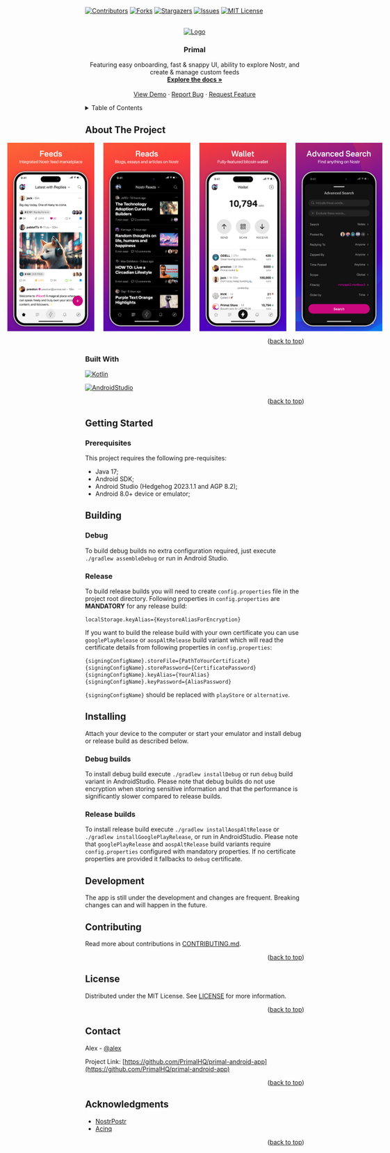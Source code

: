 <!-- Improved compatibility of back to top link: See: https://github.com/othneildrew/Best-README-Template/pull/73 -->
<a name="readme-top"></a>
<!--
*** Thanks for checking out the Best-README-Template. If you have a suggestion
*** that would make this better, please fork the repo and create a pull request
*** or simply open an issue with the tag "enhancement".
*** Don't forget to give the project a star!
*** Thanks again! Now go create something AMAZING! :D
-->



<!-- PROJECT SHIELDS -->
<!--
*** I'm using markdown "reference style" links for readability.
*** Reference links are enclosed in brackets [ ] instead of parentheses ( ).
*** See the bottom of this document for the declaration of the reference variables
*** for contributors-url, forks-url, etc. This is an optional, concise syntax you may use.
*** https://www.markdownguide.org/basic-syntax/#reference-style-links
-->
[![Contributors][contributors-shield]][contributors-url]
[![Forks][forks-shield]][forks-url]
[![Stargazers][stars-shield]][stars-url]
[![Issues][issues-shield]][issues-url]
[![MIT License][license-shield]][license-url]



<!-- PROJECT LOGO -->
<!--suppress ALL -->

<br />
<div align="center">
  <a href="https://github.com/PrimalHQ/primal-android-app">
    <img src="https://primal.net/assets/logo_fire-409917ad.svg" alt="Logo" width="80" height="80">
  </a>

<h3 align="center">Primal</h3>

  <p align="center">
    Featuring easy onboarding, fast & snappy UI, ability to explore Nostr, and create & manage custom feeds
    <br />
    <a href="https://github.com/PrimalHQ/primal-android-app"><strong>Explore the docs »</strong></a>
    <br />
    <br />
    <a href="https://github.com/PrimalHQ/primal-android-app">View Demo</a>
    ·
    <a href="https://github.com/PrimalHQ/primal-android-app/issues">Report Bug</a>
    ·
    <a href="https://github.com/PrimalHQ/primal-android-app/issues">Request Feature</a>
  </p>
</div>



<!-- TABLE OF CONTENTS -->
<details>
  <summary>Table of Contents</summary>
  <ol>
    <li>
      <a href="#about-the-project">About The Project</a>
      <ul>
        <li><a href="#built-with">Built With</a></li>
      </ul>
    </li>
    <li>
      <a href="#getting-started">Getting Started</a>
      <ul>
        <li><a href="#prerequisites">Prerequisites</a></li>
      </ul>
        <li><a href="#building">Building</a></li>
        <ul>
            <li><a href="#debug">Debug</a></li>
            <li><a href="#release">Release</a></li>
        </ul>
    </li>
    <li>
      <a href="#installing">Installing</a>
      <ul>
        <li><a href="#debug builds">Debug builds</a></li>
        <li><a href="#release builds">Release builds</a></li>
      </ul>
    </li>
    <li><a href="#contributing">Contributing</a></li>
    <li><a href="#license">License</a></li>
    <li><a href="#contact">Contact</a></li>
    <li><a href="#acknowledgments">Acknowledgments</a></li>
  </ol>
</details>



<!-- ABOUT THE PROJECT -->
## About The Project

<div align="center" style="display: flex; justify-content: center; gap: 21px;">
    <img src="https://github.com/PrimalHQ/primal-android-app/blob/main/docs/screenshots/feeds.png" alt="Primal Feeds Screenshot" width="200px">
    <img src="https://github.com/PrimalHQ/primal-android-app/blob/main/docs/screenshots/reads.png" alt="Primal Reads Screenshot" width="200px">
    <img src="https://github.com/PrimalHQ/primal-android-app/blob/main/docs/screenshots/wallet.png" alt="Primal Wallet Screenshot" width="200px">
    <img src="https://github.com/PrimalHQ/primal-android-app/blob/main/docs/screenshots/advsearch.png" alt="Primal Adv.Search Screenshot" width="200px">
</div>

<p align="right">(<a href="#readme-top">back to top</a>)</p>



### Built With

[![Kotlin][Kotlin]][Kotlin-url]

[![AndroidStudio][AndroidStudio]][AndroidStudio-url]

<p align="right">(<a href="#readme-top">back to top</a>)</p>



<!-- GETTING STARTED -->
## Getting Started

### Prerequisites

This project requires the following pre-requisites:
- Java 17;
- Android SDK;
- Android Studio (Hedgehog 2023.1.1 and AGP 8.2);
- Android 8.0+ device or emulator;

## Building
### Debug
To build debug builds no extra configuration required, just execute `./gradlew assembleDebug` or run in Android Studio.

### Release
To build release builds you will need to create `config.properties` file in the project root directory.
Following properties in `config.properties` are **MANDATORY** for any release build:
```properties
localStorage.keyAlias={KeystoreAliasForEncryption}
```
If you want to build the release build with your own certificate you can use `googlePlayRelease` or `aospAltRelease`
build variant which will read the certificate details from following properties in `config.properties`:
```properties
{signingConfigName}.storeFile={PathToYourCertificate}
{signingConfigName}.storePassword={CertificatePassword}
{signingConfigName}.keyAlias={YourAlias}
{signingConfigName}.keyPassword={AliasPassword}
```
`{signingConfigName}` should be replaced with `playStore` or `alternative`.

## Installing
Attach your device to the computer or start your emulator and install debug or release build as described below.

### Debug builds
To install debug build execute `./gradlew installDebug` or run `debug` build variant in AndroidStudio.
Please note that debug builds do not use encryption when storing sensitive information and that the performance is
significantly slower compared to release builds.

### Release builds
To install release build execute `./gradlew installAospAltRelease` or `./gradlew installGooglePlayRelease`, or
run in AndroidStudio. Please note that `googlePlayRelease` and `aospAltRelease` build variants require
`config.properties` configured with mandatory properties. If no certificate properties are provided it fallbacks
to `debug` certificate.

## Development
The app is still under the development and changes are frequent. Breaking changes can and will happen in the future.

<!-- CONTRIBUTING -->
## Contributing

Read more about contributions in [CONTRIBUTING.md](CONTRIBUTING.md).

<p align="right">(<a href="#readme-top">back to top</a>)</p>

<!-- LICENSE -->
## License

Distributed under the MIT License. See [LICENSE](LICENSE) for more information.

<p align="right">(<a href="#readme-top">back to top</a>)</p>

<!-- CONTACT -->
## Contact

Alex - [@alex](https://primal.net/profile/npub1ky9s6hjl46wxcj9gcalhuk4ag2nea9yqufdyp9q9r496fns5g44sw0alex)

Project Link: [https://github.com/PrimalHQ/primal-android-app](https://github.com/PrimalHQ/primal-android-app)

<p align="right">(<a href="#readme-top">back to top</a>)</p>



<!-- ACKNOWLEDGMENTS -->
## Acknowledgments

* [NostrPostr](https://github.com/Giszmo/NostrPostr)
* [Acinq](https://acinq.co)

<p align="right">(<a href="#readme-top">back to top</a>)</p>



<!-- MARKDOWN LINKS & IMAGES -->
<!-- https://www.markdownguide.org/basic-syntax/#reference-style-links -->
[contributors-shield]: https://img.shields.io/github/contributors/PrimalHQ/primal-android-app.svg?style=for-the-badge
[contributors-url]: https://github.com/PrimalHQ/primal-android-app/graphs/contributors
[forks-shield]: https://img.shields.io/github/forks/PrimalHQ/primal-android-app.svg?style=for-the-badge
[forks-url]: https://github.com/PrimalHQ/primal-android-app/network/members
[stars-shield]: https://img.shields.io/github/stars/PrimalHQ/primal-android-app.svg?style=for-the-badge
[stars-url]: https://github.com/PrimalHQ/primal-android-app/stargazers
[issues-shield]: https://img.shields.io/github/issues/PrimalHQ/primal-android-app.svg?style=for-the-badge
[issues-url]: https://github.com/PrimalHQ/primal-android-app/issues
[license-shield]: https://img.shields.io/github/license/PrimalHQ/primal-android-app.svg?style=for-the-badge
[license-url]: https://github.com/PrimalHQ/primal-android-app/blob/master/LICENSE.txt
[Kotlin]: https://img.shields.io/badge/kotlin-000000?style=for-the-badge&logo=kotlin&logoColor=white
[Kotlin-url]: https://kotlinlang.org
[AndroidStudio]: https://img.shields.io/badge/androidstudio-000000?style=for-the-badge&logo=androidstudio&logoColor=white
[AndroidStudio-url]: https://developer.android.com/studio
